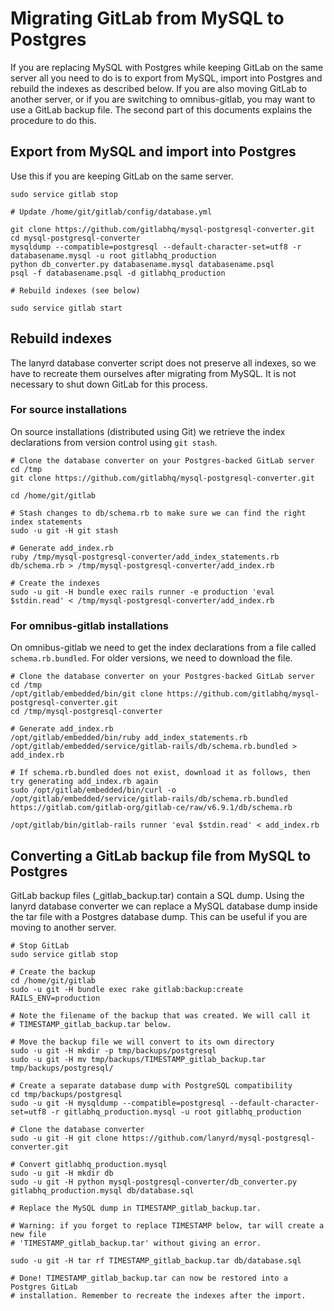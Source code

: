 # Migrating GitLab from MySQL to Postgres

If you are replacing MySQL with Postgres while keeping GitLab on the same
server all you need to do is to export from MySQL, import into Postgres and
rebuild the indexes as described below. If you are also moving GitLab to
another server, or if you are switching to omnibus-gitlab, you may want to use
a GitLab backup file. The second part of this documents explains the procedure
to do this.

## Export from MySQL and import into Postgres

Use this if you are keeping GitLab on the same server.

```
sudo service gitlab stop

# Update /home/git/gitlab/config/database.yml

git clone https://github.com/gitlabhq/mysql-postgresql-converter.git
cd mysql-postgresql-converter
mysqldump --compatible=postgresql --default-character-set=utf8 -r databasename.mysql -u root gitlabhq_production
python db_converter.py databasename.mysql databasename.psql
psql -f databasename.psql -d gitlabhq_production

# Rebuild indexes (see below)

sudo service gitlab start
```


## Rebuild indexes

The lanyrd database converter script does not preserve all indexes, so we have
to recreate them ourselves after migrating from MySQL. It is not necessary to
shut down GitLab for this process.


### For source installations

On source installations (distributed using Git) we retrieve the index
declarations from version control using `git stash`.

```
# Clone the database converter on your Postgres-backed GitLab server
cd /tmp
git clone https://github.com/gitlabhq/mysql-postgresql-converter.git

cd /home/git/gitlab

# Stash changes to db/schema.rb to make sure we can find the right index statements
sudo -u git -H git stash

# Generate add_index.rb
ruby /tmp/mysql-postgresql-converter/add_index_statements.rb db/schema.rb > /tmp/mysql-postgresql-converter/add_index.rb

# Create the indexes
sudo -u git -H bundle exec rails runner -e production 'eval $stdin.read' < /tmp/mysql-postgresql-converter/add_index.rb
```

### For omnibus-gitlab installations

On omnibus-gitlab we need to get the index declarations from a file called
`schema.rb.bundled`. For older versions, we need to download the file.

```
# Clone the database converter on your Postgres-backed GitLab server
cd /tmp
/opt/gitlab/embedded/bin/git clone https://github.com/gitlabhq/mysql-postgresql-converter.git
cd /tmp/mysql-postgresql-converter

# Generate add_index.rb
/opt/gitlab/embedded/bin/ruby add_index_statements.rb /opt/gitlab/embedded/service/gitlab-rails/db/schema.rb.bundled > add_index.rb

# If schema.rb.bundled does not exist, download it as follows, then try generating add_index.rb again
sudo /opt/gitlab/embedded/bin/curl -o /opt/gitlab/embedded/service/gitlab-rails/db/schema.rb.bundled https://gitlab.com/gitlab-org/gitlab-ce/raw/v6.9.1/db/schema.rb

/opt/gitlab/bin/gitlab-rails runner 'eval $stdin.read' < add_index.rb
```

## Converting a GitLab backup file from MySQL to Postgres

GitLab backup files (<timestamp>_gitlab_backup.tar) contain a SQL dump.  Using
the lanyrd database converter we can replace a MySQL database dump inside the
tar file with a Postgres database dump. This can be useful if you are moving to
another server.

```
# Stop GitLab
sudo service gitlab stop

# Create the backup
cd /home/git/gitlab
sudo -u git -H bundle exec rake gitlab:backup:create RAILS_ENV=production

# Note the filename of the backup that was created. We will call it
# TIMESTAMP_gitlab_backup.tar below.

# Move the backup file we will convert to its own directory
sudo -u git -H mkdir -p tmp/backups/postgresql
sudo -u git -H mv tmp/backups/TIMESTAMP_gitlab_backup.tar tmp/backups/postgresql/

# Create a separate database dump with PostgreSQL compatibility
cd tmp/backups/postgresql
sudo -u git -H mysqldump --compatible=postgresql --default-character-set=utf8 -r gitlabhq_production.mysql -u root gitlabhq_production

# Clone the database converter
sudo -u git -H git clone https://github.com/lanyrd/mysql-postgresql-converter.git

# Convert gitlabhq_production.mysql
sudo -u git -H mkdir db
sudo -u git -H python mysql-postgresql-converter/db_converter.py gitlabhq_production.mysql db/database.sql

# Replace the MySQL dump in TIMESTAMP_gitlab_backup.tar.

# Warning: if you forget to replace TIMESTAMP below, tar will create a new file
# 'TIMESTAMP_gitlab_backup.tar' without giving an error.

sudo -u git -H tar rf TIMESTAMP_gitlab_backup.tar db/database.sql

# Done! TIMESTAMP_gitlab_backup.tar can now be restored into a Postgres GitLab
# installation. Remember to recreate the indexes after the import.
```
